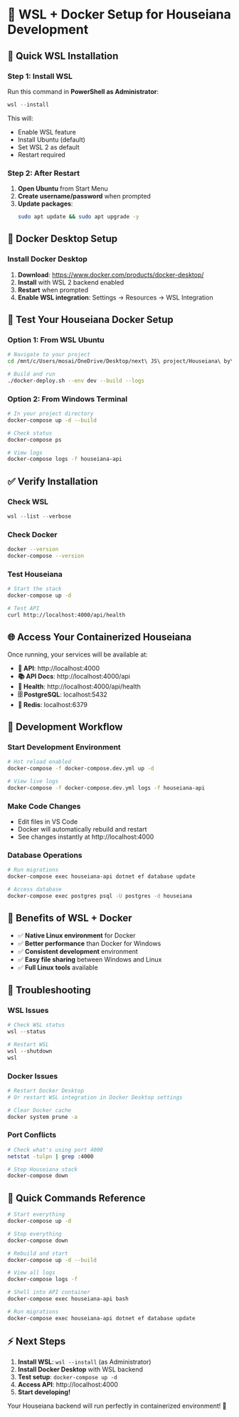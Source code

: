 # 🐧 WSL + Docker Setup for Houseiana Development

## 🎯 Quick WSL Installation

### Step 1: Install WSL
Run this command in **PowerShell as Administrator**:

```powershell
wsl --install
```

This will:
- Enable WSL feature
- Install Ubuntu (default)
- Set WSL 2 as default
- Restart required

### Step 2: After Restart
1. **Open Ubuntu** from Start Menu
2. **Create username/password** when prompted
3. **Update packages**:
   ```bash
   sudo apt update && sudo apt upgrade -y
   ```

## 🐳 Docker Desktop Setup

### Install Docker Desktop
1. **Download**: https://www.docker.com/products/docker-desktop/
2. **Install** with WSL 2 backend enabled
3. **Restart** when prompted
4. **Enable WSL integration**: Settings → Resources → WSL Integration

## 🚀 Test Your Houseiana Docker Setup

### Option 1: From WSL Ubuntu
```bash
# Navigate to your project
cd /mnt/c/Users/mosai/OneDrive/Desktop/next\ JS\ project/Houseiana\ by\ java\ script/houseiana-backend/

# Build and run
./docker-deploy.sh --env dev --build --logs
```

### Option 2: From Windows Terminal
```bash
# In your project directory
docker-compose up -d --build

# Check status
docker-compose ps

# View logs
docker-compose logs -f houseiana-api
```

## ✅ Verify Installation

### Check WSL
```powershell
wsl --list --verbose
```

### Check Docker
```bash
docker --version
docker-compose --version
```

### Test Houseiana
```bash
# Start the stack
docker-compose up -d

# Test API
curl http://localhost:4000/api/health
```

## 🌐 Access Your Containerized Houseiana

Once running, your services will be available at:

- **🔗 API**: http://localhost:4000
- **📚 API Docs**: http://localhost:4000/api
- **💚 Health**: http://localhost:4000/api/health
- **🗄️ PostgreSQL**: localhost:5432
- **🔄 Redis**: localhost:6379

## 🔧 Development Workflow

### Start Development Environment
```bash
# Hot reload enabled
docker-compose -f docker-compose.dev.yml up -d

# View live logs
docker-compose -f docker-compose.dev.yml logs -f houseiana-api
```

### Make Code Changes
- Edit files in VS Code
- Docker will automatically rebuild and restart
- See changes instantly at http://localhost:4000

### Database Operations
```bash
# Run migrations
docker-compose exec houseiana-api dotnet ef database update

# Access database
docker-compose exec postgres psql -U postgres -d houseiana
```

## 🎯 Benefits of WSL + Docker

- ✅ **Native Linux environment** for Docker
- ✅ **Better performance** than Docker for Windows
- ✅ **Consistent development** environment
- ✅ **Easy file sharing** between Windows and Linux
- ✅ **Full Linux tools** available

## 🔧 Troubleshooting

### WSL Issues
```powershell
# Check WSL status
wsl --status

# Restart WSL
wsl --shutdown
wsl
```

### Docker Issues
```bash
# Restart Docker Desktop
# Or restart WSL integration in Docker Desktop settings

# Clear Docker cache
docker system prune -a
```

### Port Conflicts
```bash
# Check what's using port 4000
netstat -tulpn | grep :4000

# Stop Houseiana stack
docker-compose down
```

## 🚀 Quick Commands Reference

```bash
# Start everything
docker-compose up -d

# Stop everything
docker-compose down

# Rebuild and start
docker-compose up -d --build

# View all logs
docker-compose logs -f

# Shell into API container
docker-compose exec houseiana-api bash

# Run migrations
docker-compose exec houseiana-api dotnet ef database update
```

## ⚡ Next Steps

1. **Install WSL**: `wsl --install` (as Administrator)
2. **Install Docker Desktop** with WSL backend
3. **Test setup**: `docker-compose up -d`
4. **Access API**: http://localhost:4000
5. **Start developing!**

Your Houseiana backend will run perfectly in containerized environment! 🎉